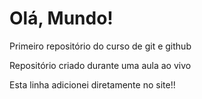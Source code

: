 # Olá, Mundo!
 Primeiro repositório do curso de git e github
 
Repositório criado durante uma aula ao vivo

Esta linha adicionei diretamente no site!!
